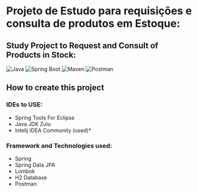 # Projeto de Estudo para requisições e consulta de produtos em Estoque:
## Study Project to Request and Consult of Products in Stock:

![Java](https://img.shields.io/badge/Java-21-red)
![Spring Boot](https://img.shields.io/badge/Spring%20Boot-3.5.6-brightgreen)
![Maven](https://img.shields.io/badge/Maven-3.9.6-violet)
![Postman](https://img.shields.io/badge/Postman-v11-brightorange)

## How to create this project

### IDEs to USE:

- Spring Tools For Eclipse
- Java JDK Zulu
- Intelij IDEA Community (used)*

### Framework and Technologies used:

- Spring
- Spring Data JPA
- Lombok
- H2 Database
- Postman 


